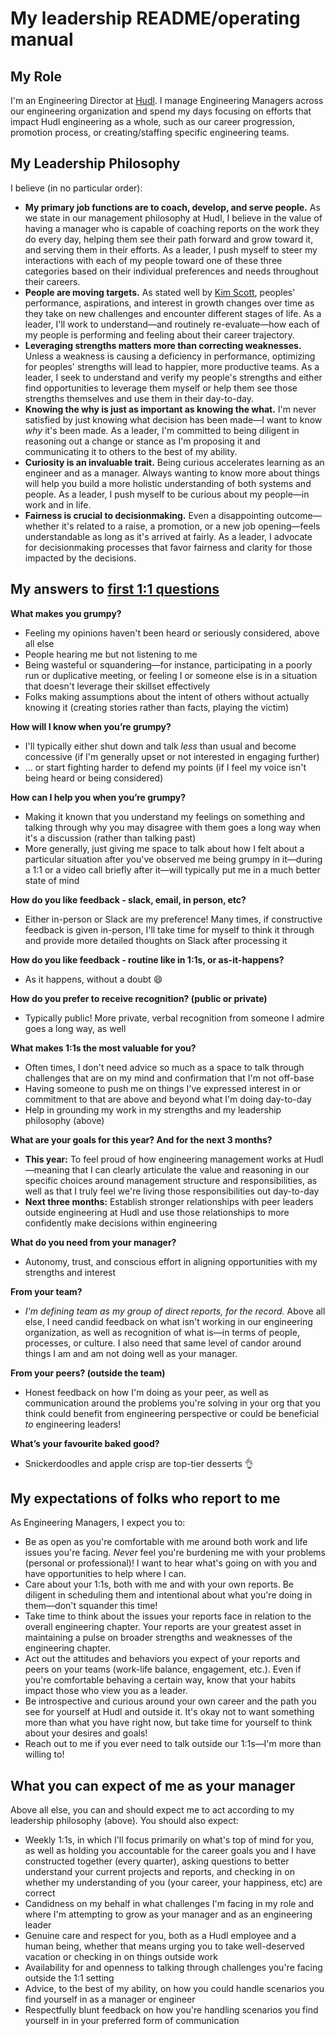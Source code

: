 # My leadership README/operating manual

## My Role

I'm an Engineering Director at [Hudl](https://hudl.com). I manage Engineering Managers across our engineering organization and spend my days focusing on efforts that impact Hudl engineering as a whole, such as our career progression, promotion process, or creating/staffing specific engineering teams.

## My Leadership Philosophy

I believe (in no particular order):

- **My primary job functions are to coach, develop, and serve people.** As we state in our management philosophy at Hudl, I believe in the value of having a manager who is capable of coaching reports on the work they do every day, helping them see their path forward and grow toward it, and serving them in their efforts. As a leader, I push myself to steer my interactions with each of my people toward one of these three categories based on their individual preferences and needs throughout their careers.
- **People are moving targets.** As stated well by [Kim Scott](http://firstround.com/review/warning-this-is-not-your-grandfathers-talent-planning/), peoples' performance, aspirations, and interest in growth changes over time as they take on new challenges and encounter different stages of life. As a leader, I'll work to understand—and routinely re-evaluate—how each of my people is performing and feeling about their career trajectory.
- **Leveraging strengths matters more than correcting weaknesses.** Unless a weakness is causing a deficiency in performance, optimizing for peoples' strengths will lead to happier, more productive teams. As a leader, I seek to understand and verify my people's strengths and either find opportunities to leverage them myself or help them see those strengths themselves and use them in their day-to-day.
- **Knowing the why is just as important as knowing the what.** I'm never satisfied by just knowing what decision has been made—I want to know _why_ it's been made. As a leader, I'm committed to being diligent in reasoning out a change or stance as I'm proposing it and communicating it to others to the best of my ability.
- **Curiosity is an invaluable trait.** Being curious accelerates learning as an engineer and as a manager. Always wanting to know more about things will help you build a more holistic understanding of both systems and people. As a leader, I push myself to be curious about my people—in work and in life.
- **Fairness is crucial to decisionmaking.** Even a disappointing outcome—whether it's related to a raise, a promotion, or a new job opening—feels understandable as long as it's arrived at fairly. As a leader, I advocate for decisionmaking processes that favor fairness and clarity for those impacted by the decisions.

## My answers to [first 1:1 questions](http://larahogan.me/blog/first-one-on-one-questions/ 'What to ask in the first 1:1')

**What makes you grumpy?**

- Feeling my opinions haven't been heard or seriously considered, above all else
- People hearing me but not listening to me
- Being wasteful or squandering—for instance, participating in a poorly run or duplicative meeting, or feeling I or someone else is in a situation that doesn't leverage their skillset effectively
- Folks making assumptions about the intent of others without actually knowing it (creating stories rather than facts, playing the victim)

**How will I know when you’re grumpy?**

- I'll typically either shut down and talk _less_ than usual and become concessive (if I'm generally upset or not interested in engaging further)
- ... or start fighting harder to defend my points (if I feel my voice isn't being heard or being considered)

**How can I help you when you’re grumpy?**

- Making it known that you understand my feelings on something and talking through why you may disagree with them goes a long way when it's a discussion (rather than talking past)
- More generally, just giving me space to talk about how I felt about a particular situation after you've observed me being grumpy in it—during a 1:1 or a video call briefly after it—will typically put me in a much better state of mind

**How do you like feedback - slack, email, in person, etc?**

- Either in-person or Slack are my preference! Many times, if constructive feedback is given in-person, I'll take time for myself to think it through and provide more detailed thoughts on Slack after processing it

**How do you like feedback - routine like in 1:1s, or as-it-happens?**

- As it happens, without a doubt 😄

**How do you prefer to receive recognition? (public or private)**

- Typically public! More private, verbal recognition from someone I admire goes a long way, as well

**What makes 1:1s the most valuable for you?**

- Often times, I don't need advice so much as a space to talk through challenges that are on my mind and confirmation that I'm not off-base
- Having someone to push me on things I've expressed interest in or commitment to that are above and beyond what I'm doing day-to-day
- Help in grounding my work in my strengths and my leadership philosophy (above)

**What are your goals for this year? And for the next 3 months?**

- **This year:** To feel proud of how engineering management works at Hudl—meaning that I can clearly articulate the value and reasoning in our specific choices around management structure and responsibilities, as well as that I truly feel we're living those responsibilities out day-to-day
- **Next three months:** Establish stronger relationships with peer leaders outside engineering at Hudl and use those relationships to more confidently make decisions within engineering

**What do you need from your manager?**

- Autonomy, trust, and conscious effort in aligning opportunities with my strengths and interest

**From your team?**

- _I'm defining team as my group of direct reports, for the record._ Above all else, I need candid feedback on what isn't working in our engineering organization, as well as recognition of what is—in terms of people, processes, or culture. I also need that same level of candor around things I am and am not doing well as your manager.

**From your peers? (outside the team)**

- Honest feedback on how I'm doing as your peer, as well as communication around the problems you're solving in your org that you think could benefit from engineering perspective or could be beneficial _to_ engineering leaders!

**What’s your favo~~u~~rite baked good?**

- Snickerdoodles and apple crisp are top-tier desserts 👌

## My expectations of folks who report to me

As Engineering Managers, I expect you to:

- Be as open as you're comfortable with me around both work and life issues you're facing. _Never_ feel you're burdening me with your problems (personal or professional)! I want to hear what's going on with you and have opportunities to help where I can.
- Care about your 1:1s, both with me and with your own reports. Be diligent in scheduling them and intentional about what you're doing in them—don't squander this time!
- Take time to think about the issues your reports face in relation to the overall engineering chapter. Your reports are your greatest asset in maintaining a pulse on broader strengths and weaknesses of the engineering chapter.
- Act out the attitudes and behaviors you expect of your reports and peers on your teams (work-life balance, engagement, etc.). Even if you're comfortable behaving a certain way, know that your habits impact those who view you as a leader.
- Be introspective and curious around your own career and the path you see for yourself at Hudl and outside it. It's okay not to want something more than what you have right now, but take time for yourself to think about your desires and goals!
- Reach out to me if you ever need to talk outside our 1:1s—I'm more than willing to!

## What you can expect of me as your manager

Above all else, you can and should expect me to act according to my leadership philosophy (above). You should also expect:

- Weekly 1:1s, in which I'll focus primarily on what's top of mind for you, as well as holding you accountable for the career goals you and I have constructed together (every quarter), asking questions to better understand your current projects and reports, and checking in on whether my understanding of you (your career, your happiness, etc) are correct
- Candidness on my behalf in what challenges I'm facing in my role and where I'm attempting to grow as your manager and as an engineering leader
- Genuine care and respect for you, both as a Hudl employee and a human being, whether that means urging you to take well-deserved vacation or checking in on things outside work
- Availability for and openness to talking through challenges you're facing outside the 1:1 setting
- Advice, to the best of my ability, on how you could handle scenarios you find yourself in as a manager or engineer
- Respectfully blunt feedback on how you're handling scenarios you find yourself in in your preferred form of communication
